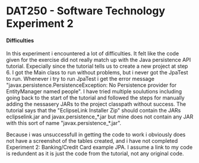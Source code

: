 # DAT250 - Software Technology Experiment 2

#### Difficulties
 
In this experiment i encountered a lot of difficulties. It felt like the code given for the exercise did not really match up with the Java persistence API tutorial. Expecially since the tutorial tells us to create a new project at step 6. 
I got the Main class to run without problems, but i never got the JpaTest to run. Whenever i try to run JpaTest i get the error message "javax.persistence.PersistenceException: No Persistence provider for EntityManager named people". I have tried multiple soulutions including going back to the start of the tutorial and followed the steps for manually adding the nessasery JARs to the project classpath without success. The tutorial says that the "EclipseLink Installer Zip" should contain the JARs eclipselink.jar and javax.persistence_\*.jar but mine does not contain any JAR with this sort of name "javax.persistence_\*.jar". 

Because i was unsuccessfull in getting the code to work i obviously does not have a screenshot of the tables created, and i have not completed Experiment 2: Banking/Credit Card example JPA. I assume a link to my code is redundent as it is just the code from the tutorial, not any original code.
